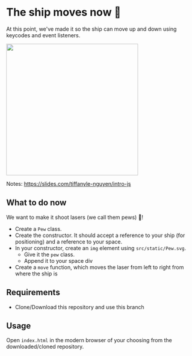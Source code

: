 # The ship moves now :clap:

At this point, we've made it so the ship can move up and down using keycodes and event listeners.

<img src="https://user-images.githubusercontent.com/11183523/51428408-4d451a80-1bd1-11e9-8bbd-a46ebad3296f.gif" width=350/>

Notes: https://slides.com/tiffanyle-nguyen/intro-js

## What to do now

We want to make it shoot lasers (we call them pews) :gun:!

- Create a `Pew` class.
- Create the constructor. It should accept a reference to your ship (for positioning) and a reference to your space.
- In your constructor, create an `img` element using `src/static/Pew.svg`.
  - Give it the `pew` class.
  - Append it to your space div
- Create a `move` function, which moves the laser from left to right from where the ship is

## Requirements

- Clone/Download this repository and use this branch

## Usage

Open `index.html` in the modern browser of your choosing from the downloaded/cloned repository.
